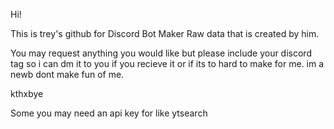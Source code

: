 Hi!

This is trey's github for Discord Bot Maker Raw data that is created by him.

You may request anything you would like but please include your discord tag so i can dm it to you if you recieve it or if its to hard to make for me.
im a newb dont make fun of me.

kthxbye

Some you may need an api key for like ytsearch
